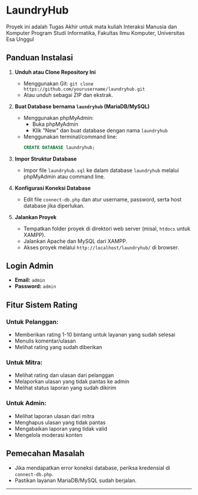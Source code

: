 # LaundryHub

Proyek ini adalah Tugas Akhir untuk mata kuliah Interaksi Manusia dan Komputer
Program Studi Informatika, Fakultas Ilmu Komputer, Universitas Esa Unggul

## Panduan Instalasi

1. **Unduh atau Clone Repository Ini**
    - Menggunakan Git:
      `git clone https://github.com/yourusername/laundryhub.git`
    - Atau unduh sebagai ZIP dan ekstrak.

2. **Buat Database bernama `laundryhub` (MariaDB/MySQL)**
    - Menggunakan phpMyAdmin:
        - Buka phpMyAdmin
        - Klik "New" dan buat database dengan nama `laundryhub`
    - Menggunakan terminal/command line:
      ```sql
      CREATE DATABASE laundryhub;
      ```

3. **Impor Struktur Database**
    - Impor file `laundryhub.sql` ke dalam database `laundryhub` melalui phpMyAdmin atau command line.

4. **Konfigurasi Koneksi Database**
    - Edit file `connect-db.php` dan atur username, password, serta host database jika diperlukan.

5. **Jalankan Proyek**
    - Tempatkan folder proyek di direktori web server (misal, `htdocs` untuk XAMPP).
    - Jalankan Apache dan MySQL dari XAMPP.
    - Akses proyek melalui `http://localhost/laundryhub/` di browser.

## Login Admin

- **Email:** `admin`
- **Password:** `admin`

## Fitur Sistem Rating

### Untuk Pelanggan:
- Memberikan rating 1-10 bintang untuk layanan yang sudah selesai
- Menulis komentar/ulasan
- Melihat rating yang sudah diberikan

### Untuk Mitra:
- Melihat rating dan ulasan dari pelanggan
- Melaporkan ulasan yang tidak pantas ke admin
- Melihat status laporan yang sudah dikirim

### Untuk Admin:
- Melihat laporan ulasan dari mitra
- Menghapus ulasan yang tidak pantas
- Mengabaikan laporan yang tidak valid
- Mengelola moderasi konten

## Pemecahan Masalah

- Jika mendapatkan error koneksi database, periksa kredensial di `connect-db.php`.
- Pastikan layanan MariaDB/MySQL sudah berjalan.

---